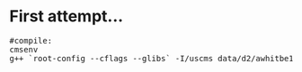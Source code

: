# First attempt...

<pre>
#compile:
cmsenv
g++ `root-config --cflags --glibs` -I/uscms_data/d2/awhitbe1/workArea/RA2studies/analysisFrameworkAttempt/CMSSW_7_4_2/src/AnalysisTools/src/ -I./ genericPlotter.cc -o test.exe
</pre>